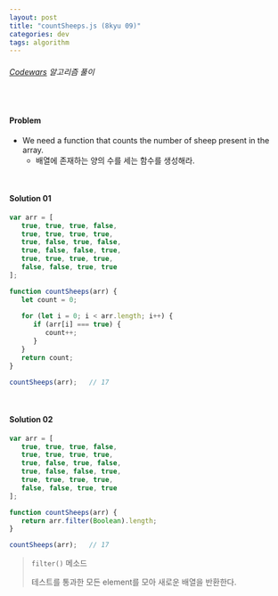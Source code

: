 ```yaml
---
layout: post
title: "countSheeps.js (8kyu 09)"
categories: dev
tags: algorithm
---
```


###### [Codewars](https://www.codewars.com) 알고리즘 풀이

<br>

#### Problem

- We need a function that counts the number of sheep present in the array.
  - 배열에 존재하는 양의 수를 세는 함수를 생성해라.

<br>

#### Solution 01

```js
var arr = [
   true, true, true, false,
   true, true, true, true,
   true, false, true, false,
   true, false, false, true,
   true, true, true, true,
   false, false, true, true
];

function countSheeps(arr) {
   let count = 0;
   
   for (let i = 0; i < arr.length; i++) {
      if (arr[i] === true) {
         count++;
      }
   }
   return count;
}

countSheeps(arr);	// 17
```

<br>

#### Solution 02

```js
var arr = [
   true, true, true, false,
   true, true, true, true,
   true, false, true, false,
   true, false, false, true,
   true, true, true, true,
   false, false, true, true
];

function countSheeps(arr) {
   return arr.filter(Boolean).length;
}

countSheeps(arr);	// 17
```

> `filter()` 메소드
>
> 테스트를 통과한 모든 element를 모아 새로운 배열을 반환한다.

<br>